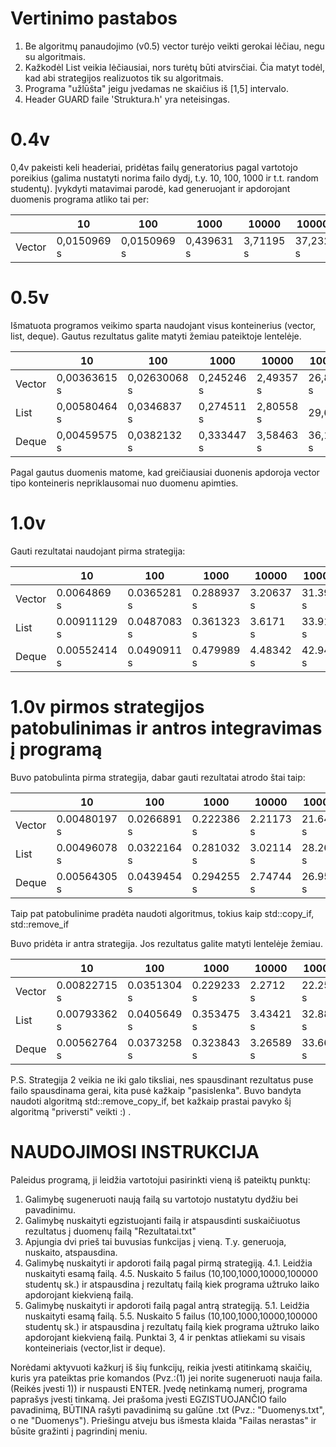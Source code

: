 # Vertinimo pastabos

1. Be algoritmų panaudojimo (v0.5) vector turėjo veikti gerokai lėčiau, negu su algoritmais.
2. Kažkodėl List veikia lėčiausiai, nors turėtų būti atvirsčiai. Čia matyt todėl, kad abi strategijos realizuotos tik su algoritmais.
2. Programa "užlūšta" jeigu įvedamas ne skaičius iš [1,5] intervalo.
3. Header GUARD faile 'Struktura.h' yra neteisingas.	



# 0.4v
0,4v pakeisti keli headeriai, pridėtas failų generatorius pagal vartotojo poreikius (galima nustatyti norima failo dydį, t.y. 10, 100, 1000 ir t.t. random studentų). Įvykdyti matavimai parodė, kad generuojant ir apdorojant duomenis programa atliko tai per:

|            |      10      |     100      |    1000    |   10000   |  100000  |
|------------| ------------ | ------------ | ---------- |-----------|----------|
| Vector     | 0,0150969 s  | 0,0150969 s  | 0,439631 s | 3,71195 s | 37,2324 s|

# 0.5v
Išmatuota programos veikimo sparta naudojant visus konteinerius (vector, list, deque). Gautus rezultatus galite matyti žemiau pateiktoje lentelėje.

|            |      10      |     100      |    1000    |   10000   |  100000  |
|------------| ------------ | ------------ | ---------- |-----------|----------|
| Vector     | 0,00363615 s | 0,02630068 s | 0,245246 s | 2,49357 s | 26,8591 s|
| List       | 0,00580464 s | 0,0346837 s  | 0,274511 s | 2,80558 s |  29,65 s |
| Deque      | 0,00459575 s | 0,0382132 s  | 0,333447 s | 3,58463 s | 36,1639 s|

Pagal gautus duomenis matome, kad greičiausiai duonenis apdoroja vector tipo konteineris nepriklausomai nuo duomenu apimties.

# 1.0v
Gauti rezultatai naudojant pirma strategija:

|            |      10      |     100      |    1000    |   10000   |  100000  |
|------------| ------------ | ------------ | ---------- |-----------|----------|
| Vector     | 0.0064869 s  | 0.0365281 s  | 0.288937 s | 3.20637 s | 31.3955 s|
| List       | 0.00911129 s | 0.0487083 s  | 0.361323 s | 3.6171 s  | 33.9164 s|
| Deque      | 0.00552414 s | 0.0490911 s  | 0.479989 s | 4.48342 s | 42.9406 s|

# 1.0v pirmos strategijos patobulinimas ir antros integravimas į programą
Buvo patobulinta pirma strategija, dabar gauti rezultatai atrodo štai taip:

|            |      10      |     100      |    1000    |   10000   |  100000  |
|------------| ------------ | ------------ | ---------- |-----------|----------|
| Vector     | 0.00480197 s | 0.0266891 s  | 0.222386 s | 2.21173 s | 21.6464 s|
| List       | 0.00496078 s | 0.0322164 s  | 0.281032 s | 3.02114 s | 28.2685 s|
| Deque      | 0.00564305 s | 0.0439454 s  | 0.294255 s | 2.74744 s | 26.9514 s|

Taip pat patobulinime pradėta naudoti algoritmus, tokius kaip std::copy_if, std::remove_if

Buvo pridėta ir antra strategija. Jos rezultatus galite matyti lentelėje žemiau.

|            |      10      |     100      |    1000    |   10000    |  100000  |
|------------| ------------ | ------------ | ---------- |----------- |----------|
| Vector     | 0.00822715 s | 0.0351304 s  | 0.229233 s | 2.2712 s   | 22.2557 s|
| List       | 0.00793362 s | 0.0405649 s  | 0.353475 s | 3.43421 s  | 32.8801 s|
| Deque      | 0.00562764 s | 0.0373258 s  | 0.323843 s | 3.26589 s  | 33.6631 s|

P.S. Strategija 2 veikia ne iki galo tiksliai, nes spausdinant rezultatus puse failo spausdinama gerai, kita pusė kažkaip "pasislenka". Buvo bandyta naudoti algoritmą std::remove_copy_if, bet kažkaip prastai pavyko šį algoritmą "priversti" veikti :) .

# NAUDOJIMOSI INSTRUKCIJA

Paleidus programą, ji leidžia vartotojui pasirinkti vieną iš pateiktų punktų:
1. Galimybę sugeneruoti naują failą su vartotojo nustatytu dydžiu bei pavadinimu.
2. Galimybę nuskaityti egzistuojanti failą ir atspausdinti suskaičiuotus rezultatus į duomenų failą "Rezultatai.txt"
3. Apjungia dvi prieš tai buvusias funkcijas į vieną. T.y. generuoja, nuskaito, atspausdina.
4. Galimybę nuskaityti ir apdoroti failą pagal pirmą strategiją.
	4.1. Leidžia nuskaityti esamą failą.
	4.5. Nuskaito 5 failus (10,100,1000,10000,100000 studentų sk.) ir atspausdina į rezultatų failą kiek programa užtruko laiko apdorojant kiekvieną failą.
5. Galimybę nuskaityti ir apdoroti failą pagal antrą strategiją.
	5.1. Leidžia nuskaityti esamą failą.
	5.5. Nuskaito 5 failus (10,100,1000,10000,100000 studentų sk.) ir atspausdina į rezultatų failą kiek programa užtruko laiko apdorojant kiekvieną failą.
Punktai 3, 4 ir penktas atliekami su visais konteineriais (vector,list ir deque).

Norėdami aktyvuoti kažkurį iš šių funkcijų, reikia įvesti atitinkamą skaičių, kuris yra pateiktas prie komandos (Pvz.:(1) jei norite sugeneruoti nauja faila. (Reikės įvesti 1)) ir nuspausti ENTER.
Įvedę netinkamą numerį, programa paprašys įvesti tinkamą.
Jei prašoma įvesti EGZISTUOJANČIO failo pavadinimą, BŪTINA rašyti pavadinimą su galūne .txt (Pvz.: "Duomenys.txt", o ne "Duomenys"). Priešingu atveju bus išmesta klaida "Failas nerastas" ir būsite gražinti į pagrindinį meniu.
